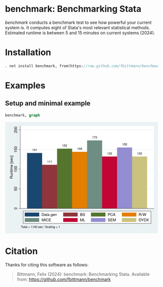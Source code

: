 benchmark: Benchmarking Stata
======================================================================
_benchmark_ conducts a benchmark test to see how powerful your current system is. It computes eight of Stata's most relevant statistical methods. Estimated runtime is between 5 and 15 minutes on current systems (2024).

Installation
============

``` stata
. net install benchmark, from(https://raw.github.com/fbittmann/benchmark/stable) replace
```

Examples
========

Setup and minimal example
-------------------------
``` stata
benchmark, graph
```
![Benchmark](graph.png "Benchmark results")

Citation
============
Thanks for citing this software as follows:

> Bittmann, Felix (2024): benchmark: Benchmarking Stata. Available from: https://github.com/fbittmann/benchmark
